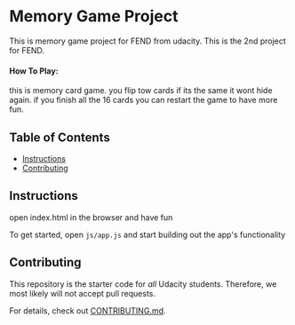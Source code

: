 # Memory Game Project
This is memory game project for FEND from udacity.
This is the 2nd project for FEND.
#### How To Play:
this is memory card game. you flip tow cards if its the same it wont hide again. if you finish all the 16 cards you can restart the game to have more fun.
## Table of Contents

* [Instructions](#instructions)
* [Contributing](#contributing)

## Instructions
open index.html in the browser and have fun

To get started, open `js/app.js` and start building out the app's functionality



## Contributing

This repository is the starter code for _all_ Udacity students. Therefore, we most likely will not accept pull requests.

For details, check out [CONTRIBUTING.md](CONTRIBUTING.md).

